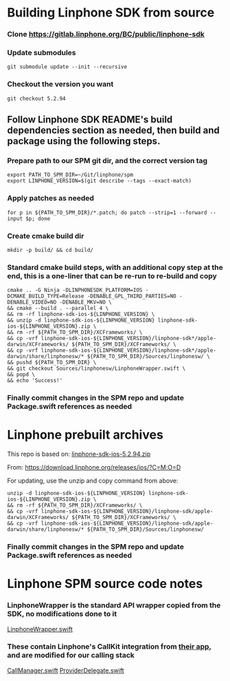 
# Building Linphone SDK from source

### Clone https://gitlab.linphone.org/BC/public/linphone-sdk

### Update submodules

```
git submodule update --init --recursive
```

### Checkout the version you want

```
git checkout 5.2.94
```

## Follow Linphone SDK README's build dependencies section as needed, then build and package using the following steps.

### Prepare path to our SPM git dir, and the correct version tag

```
export PATH_TO_SPM_DIR=~/Git/linphone/spm
export LINPHONE_VERSION=$(git describe --tags --exact-match)
```

### Apply patches as needed

```
for p in ${PATH_TO_SPM_DIR}/*.patch; do patch --strip=1 --forward --input $p; done
```

### Create cmake build dir

```
mkdir -p build/ && cd build/
```

### Standard cmake build steps, with an additional copy step at the end, this is a one-liner that can be re-run to re-build and copy

```
cmake .. -G Ninja -DLINPHONESDK_PLATFORM=IOS -DCMAKE_BUILD_TYPE=Release -DENABLE_GPL_THIRD_PARTIES=NO -DENABLE_VIDEO=NO -DENABLE_MKV=NO \
&& cmake --build . --parallel 4 \
&& rm -rf linphone-sdk-ios-${LINPHONE_VERSION} \
&& unzip -d linphone-sdk-ios-${LINPHONE_VERSION} linphone-sdk-ios-${LINPHONE_VERSION}.zip \
&& rm -rf ${PATH_TO_SPM_DIR}/XCFrameworks/ \
&& cp -vrf linphone-sdk-ios-${LINPHONE_VERSION}/linphone-sdk*/apple-darwin/XCFrameworks/ ${PATH_TO_SPM_DIR}/XCFrameworks/ \
&& cp -vrf linphone-sdk-ios-${LINPHONE_VERSION}/linphone-sdk*/apple-darwin/share/linphonesw/* ${PATH_TO_SPM_DIR}/Sources/linphonesw/ \
&& pushd ${PATH_TO_SPM_DIR} \
&& git checkout Sources/linphonesw/LinphoneWrapper.swift \
&& popd \
&& echo 'Success!'
```

### Finally commit changes in the SPM repo and update Package.swift references as needed

# Linphone prebuilt archives

This repo is based on: [linphone-sdk-ios-5.2.94.zip](https://download.linphone.org/releases/ios/linphone-sdk-ios-5.2.94.zip)

From: https://download.linphone.org/releases/ios/?C=M;O=D

For updating, use the unzip and copy command from above:

```
unzip -d linphone-sdk-ios-${LINPHONE_VERSION} linphone-sdk-ios-${LINPHONE_VERSION}.zip \
&& rm -rf ${PATH_TO_SPM_DIR}/XCFrameworks/ \
&& cp -vrf linphone-sdk-ios-${LINPHONE_VERSION}/linphone-sdk/apple-darwin/XCFrameworks/ ${PATH_TO_SPM_DIR}/XCFrameworks/ \
&& cp -vrf linphone-sdk-ios-${LINPHONE_VERSION}/linphone-sdk/apple-darwin/share/linphonesw/* ${PATH_TO_SPM_DIR}/Sources/linphonesw/
```

### Finally commit changes in the SPM repo and update Package.swift references as needed

# Linphone SPM source code notes

### LinphoneWrapper is the standard API wrapper copied from the SDK, no modifications done to it
[LinphoneWrapper.swift](Sources/linphonesw/LinphoneWrapper.swift)

### These contain Linphone's CallKit integration from [their app](https://gitlab.linphone.org/BC/public/linphone-iphone), and are modified for our calling stack
[CallManager.swift](Sources/linphonesw/CallManager.swift)
[ProviderDelegate.swift](Sources/linphonesw/ProviderDelegate.swift)
